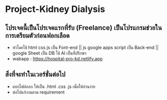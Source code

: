 # Project-Kidney Dialysis

## โปรเจคนี้เป็นโปรเจคแรกที่รับ (Freelance) เป็นโปรแกรมช่วยในการเตรียมตัวก่อนฟอกเลือด

- ทำโดยใช้ html css js เป็น Font-end  ||  js google apps script เป็น Back-end  ||  google Sheet เป็น DB ใช้ AI เป็นที่ปรึกษา
- wabapp : https://hospital-pro-kd.netlify.app

## สิ่งที่จะทำในเวอร์ชั่นต่อไป
- แยกไฟล์ออก ให้เป็น .html .css .js เพื่อให้อ่านง่าย
- ต่อไปแก้งานตาม requirement 
